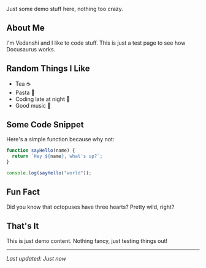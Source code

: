 Just some demo stuff here, nothing too crazy.

## About Me

I'm Vedanshi and I like to code stuff. This is just a test page to see how Docusaurus works.

## Random Things I Like

- Tea ☕
- Pasta 🍕  
- Coding late at night 🌙
- Good music 🎵

## Some Code Snippet
Here's a simple function because why not:

```javascript
function sayHello(name) {
  return `Hey ${name}, what's up?`;
}

console.log(sayHello("world"));
```

## Fun Fact

Did you know that octopuses have three hearts? Pretty wild, right?

## That's It

This is just demo content. Nothing fancy, just testing things out! 

---

*Last updated: Just now*